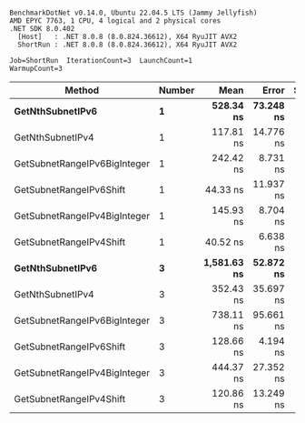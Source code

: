 ```

BenchmarkDotNet v0.14.0, Ubuntu 22.04.5 LTS (Jammy Jellyfish)
AMD EPYC 7763, 1 CPU, 4 logical and 2 physical cores
.NET SDK 8.0.402
  [Host]   : .NET 8.0.8 (8.0.824.36612), X64 RyuJIT AVX2
  ShortRun : .NET 8.0.8 (8.0.824.36612), X64 RyuJIT AVX2

Job=ShortRun  IterationCount=3  LaunchCount=1  
WarmupCount=3  

```
| Method                       | Number | Mean        | Error     | StdDev   | Min         | Max         | Gen0   | Allocated |
|----------------------------- |------- |------------:|----------:|---------:|------------:|------------:|-------:|----------:|
| **GetNthSubnetIPv6**             | **1**      |   **528.34 ns** | **73.248 ns** | **4.015 ns** |   **525.01 ns** |   **532.80 ns** | **0.0076** |     **696 B** |
| GetNthSubnetIPv4             | 1      |   117.81 ns | 14.776 ns | 0.810 ns |   117.21 ns |   118.73 ns | 0.0019 |     160 B |
| GetSubnetRangeIPv6BigInteger | 1      |   242.42 ns |  8.731 ns | 0.479 ns |   242.03 ns |   242.95 ns | 0.0048 |     432 B |
| GetSubnetRangeIPv6Shift      | 1      |    44.33 ns | 11.937 ns | 0.654 ns |    43.84 ns |    45.07 ns | 0.0019 |     160 B |
| GetSubnetRangeIPv4BigInteger | 1      |   145.93 ns |  8.704 ns | 0.477 ns |   145.45 ns |   146.40 ns | 0.0024 |     208 B |
| GetSubnetRangeIPv4Shift      | 1      |    40.52 ns |  6.638 ns | 0.364 ns |    40.14 ns |    40.87 ns | 0.0021 |     176 B |
| **GetNthSubnetIPv6**             | **3**      | **1,581.63 ns** | **52.872 ns** | **2.898 ns** | **1,578.37 ns** | **1,583.93 ns** | **0.0248** |    **2168 B** |
| GetNthSubnetIPv4             | 3      |   352.43 ns | 35.697 ns | 1.957 ns |   350.68 ns |   354.54 ns | 0.0057 |     480 B |
| GetSubnetRangeIPv6BigInteger | 3      |   738.11 ns | 95.661 ns | 5.243 ns |   733.08 ns |   743.54 ns | 0.0153 |    1296 B |
| GetSubnetRangeIPv6Shift      | 3      |   128.66 ns |  4.194 ns | 0.230 ns |   128.44 ns |   128.90 ns | 0.0057 |     480 B |
| GetSubnetRangeIPv4BigInteger | 3      |   444.37 ns | 27.352 ns | 1.499 ns |   442.96 ns |   445.94 ns | 0.0072 |     624 B |
| GetSubnetRangeIPv4Shift      | 3      |   120.86 ns | 13.249 ns | 0.726 ns |   120.05 ns |   121.45 ns | 0.0062 |     528 B |
